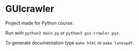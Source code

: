 # GUIcrawler
Project made for Python course.

Run with `python3 main.py` or `python3 gui-crawler.pyz`.

To generate documentation type `make html` or `make latexpdf`.